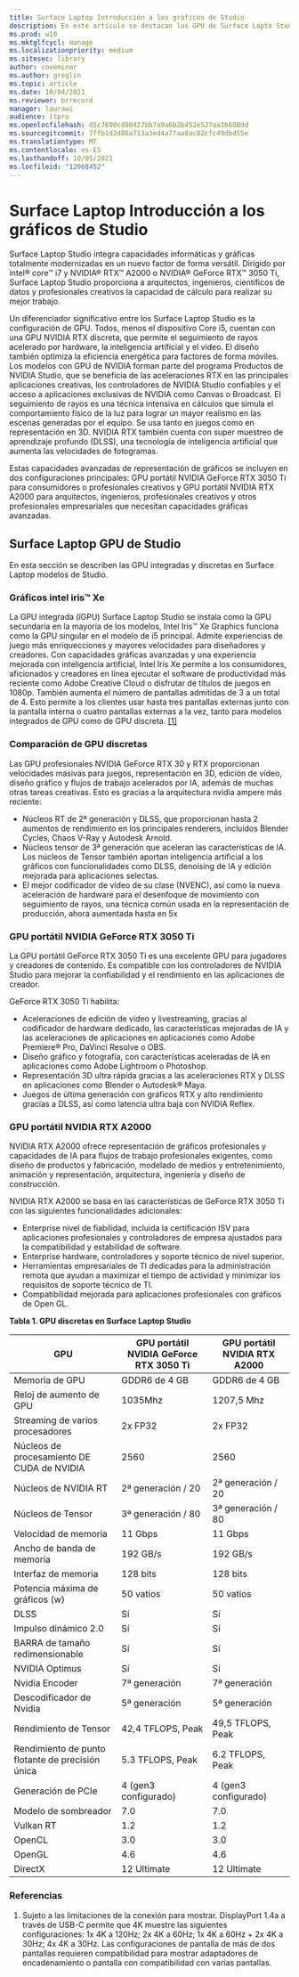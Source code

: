 ```yaml
---
title: Surface Laptop Introducción a los gráficos de Studio
description: En este artículo se destacan las GPU de Surface Lapto Studio.
ms.prod: w10
ms.mktglfcycl: manage
ms.localizationpriority: medium
ms.sitesec: library
author: coveminer
ms.author: greglin
ms.topic: article
ms.date: 10/04/2021
ms.reviewer: brrecord
manager: laurawi
audience: itpro
ms.openlocfilehash: d5c7690cd90427bb7a9a6b2b452e527aa1b608dd
ms.sourcegitcommit: 7ffb1d2d86a713a3ed4a7faa8ac82cfc49dbd55e
ms.translationtype: MT
ms.contentlocale: es-ES
ms.lasthandoff: 10/05/2021
ms.locfileid: "12068452"
---
```

# <a name="surface-laptop-studio-graphics-overview"></a>Surface Laptop Introducción a los gráficos de Studio

Surface Laptop Studio integra capacidades informáticas y gráficas totalmente modernizadas en un nuevo factor de forma versátil. Dirigido por intel® core™ i7 y NVIDIA® RTX™ A2000 o NVIDIA® GeForce RTX™ 3050 Ti, Surface Laptop Studio proporciona a arquitectos, ingenieros, científicos de datos y profesionales creativos la capacidad de cálculo para realizar su mejor trabajo.
 
Un diferenciador significativo entre los Surface Laptop Studio es la configuración de GPU. Todos, menos el dispositivo Core i5, cuentan con una GPU NVIDIA RTX discreta, que permite el seguimiento de rayos acelerado por hardware, la inteligencia artificial y el vídeo. El diseño también optimiza la eficiencia energética para factores de forma móviles. Los modelos con GPU de NVIDIA forman parte del programa Productos de NVIDIA Studio, que se beneficia de las aceleraciones RTX en las principales aplicaciones creativas, los controladores de NVIDIA Studio confiables y el acceso a aplicaciones exclusivas de NVIDIA como Canvas o Broadcast. El seguimiento de rayos es una técnica intensiva en cálculos que simula el comportamiento físico de la luz para lograr un mayor realismo en las escenas generadas por el equipo. Se usa tanto en juegos como en representación en 3D. NVIDIA RTX también cuenta con super muestreo de aprendizaje profundo (DLSS), una tecnología de inteligencia artificial que aumenta las velocidades de fotogramas.
 
Estas capacidades avanzadas de representación de gráficos se incluyen en dos configuraciones principales: GPU portátil NVIDIA GeForce RTX 3050 Ti para consumidores o profesionales creativos y GPU portátil NVIDIA RTX A2000 para arquitectos, ingenieros, profesionales creativos y otros profesionales empresariales que necesitan capacidades gráficas avanzadas.
 
## <a name="surface-laptop-studio-gpus"></a>Surface Laptop GPU de Studio

En esta sección se describen las GPU integradas y discretas en Surface Laptop modelos de Studio.

### <a name="intel-iris-xe-graphics"></a>Gráficos intel iris™ Xe

La GPU integrada (iGPU) Surface Laptop Studio se instala como la GPU secundaria en la mayoría de los modelos, Intel Iris™ Xe Graphics funciona como la GPU singular en el modelo de i5 principal. Admite experiencias de juego más enriquecciones y mayores velocidades para diseñadores y creadores. Con capacidades gráficas avanzadas y una experiencia mejorada con inteligencia artificial, Intel Iris Xe permite a los consumidores, aficionados y creadores en línea ejecutar el software de productividad más reciente como Adobe Creative Cloud o disfrutar de títulos de juegos en 1080p. También aumenta el número de pantallas admitidas de 3 a un total de 4. Esto permite a los clientes usar hasta tres pantallas externas junto con la pantalla interna o cuatro pantallas externas a la vez, tanto para modelos integrados de GPU como de GPU discreta. [[1]](#references)

### <a name="comparing-discrete-gpus"></a>Comparación de GPU discretas

Las GPU profesionales NVIDIA GeForce RTX 30 y RTX proporcionan velocidades masivas para juegos, representación en 3D, edición de vídeo, diseño gráfico y flujos de trabajo acelerados por IA, además de muchas otras tareas creativas. Esto es gracias a la arquitectura nvidia ampere más reciente:

- Núcleos RT de 2ª generación y DLSS, que proporcionan hasta 2 aumentos de rendimiento en los principales renderers, incluidos Blender Cycles, Chaos V-Ray y Autodesk Arnold.
- Núcleos tensor de 3ª generación que aceleran las características de IA. Los núcleos de Tensor también aportan inteligencia artificial a los gráficos con funcionalidades como DLSS, denoising de IA y edición mejorada para aplicaciones selectas.
- El mejor codificador de vídeo de su clase (NVENC), así como la nueva aceleración de hardware para el desenfoque de movimiento con seguimiento de rayos, una técnica común usada en la representación de producción, ahora aumentada hasta en 5x

### <a name="nvidia-geforce-rtx-3050-ti-laptop-gpu"></a>GPU portátil NVIDIA GeForce RTX 3050 Ti

La GPU portátil GeForce RTX 3050 Ti es una excelente GPU para jugadores y creadores de contenido. Es compatible con los controladores de NVIDIA Studio para mejorar la confiabilidad y el rendimiento en las aplicaciones de creador.
 
GeForce RTX 3050 Ti habilita:

- Aceleraciones de edición de vídeo y livestreaming, gracias al codificador de hardware dedicado, las características mejoradas de IA y las aceleraciones de aplicaciones en aplicaciones como Adobe Premiere® Pro, DaVinci Resolve o OBS.
- Diseño gráfico y fotografía, con características aceleradas de IA en aplicaciones como Adobe Lightroom o Photoshop.
- Representación 3D ultra rápida gracias a las aceleraciones RTX y DLSS en aplicaciones como Blender o Autodesk® Maya. 
- Juegos de última generación con gráficos RTX y alto rendimiento gracias a DLSS, así como latencia ultra baja con NVIDIA Reflex.

### <a name="nvidia-rtx-a2000-laptop-gpu"></a>GPU portátil NVIDIA RTX A2000

NVIDIA RTX A2000 ofrece representación de gráficos profesionales y capacidades de IA para flujos de trabajo profesionales exigentes, como diseño de productos y fabricación, modelado de medios y entretenimiento, animación y representación, arquitectura, ingeniería y diseño de construcción.
 
NVIDIA RTX A2000 se basa en las características de GeForce RTX 3050 Ti con las siguientes funcionalidades adicionales:

- Enterprise nivel de fiabilidad, incluida la certificación ISV para aplicaciones profesionales y controladores de empresa ajustados para la compatibilidad y estabilidad de software.
- Enterprise hardware, controladores y soporte técnico de nivel superior.
- Herramientas empresariales de TI dedicadas para la administración remota que ayudan a maximizar el tiempo de actividad y minimizar los requisitos de soporte técnico de TI.
- Compatibilidad mejorada para aplicaciones profesionales con gráficos de Open GL.
 
**Tabla 1. GPU discretas en Surface Laptop Studio**

| GPU                                         | GPU portátil NVIDIA GeForce RTX 3050 Ti | GPU portátil NVIDIA RTX A2000 |
| ------------------------------------------- | ------------------------------------- | --------------------------- |
| Memoria de GPU                                  | GDDR6 de 4 GB                             | GDDR6 de 4 GB                   |
| Reloj de aumento de GPU                             | 1035Mhz                               | 1207,5 Mhz                   |
| Streaming de varios procesadores                   | 2x FP32                               | 2x FP32                     |
| Núcleos de procesamiento DE CUDA de NVIDIA                | 2560                                  | 2560                        |
| Núcleos de NVIDIA RT                             | 2ª generación / 20                          | 2ª generación / 20                |
| Núcleos de Tensor                                | 3ª generación / 80                          | 3ª generación / 80                |
| Velocidad de memoria                                 | 11 Gbps                               | 11 Gbps                     |
| Ancho de banda de memoria                            | 192 GB/s                              | 192 GB/s                    |
| Interfaz de memoria                            | 128 bits                               | 128 bits                    |
| Potencia máxima de gráficos (w)                  | 50 vatios                              | 50 vatios                    |
| DLSS                                        | Sí                                   | Sí                         |
| Impulso dinámico 2.0                           | Sí                                   | Sí                         |
| BARRA de tamaño redimensionable                               | Sí                                   | Sí                         |
| NVIDIA Optimus                              | Sí                                   | Sí                         |
| Nvidia Encoder                              | 7ª generación                               | 7ª generación                     |
| Descodificador de Nvidia                              | 5ª generación                               | 5ª generación                     |
| Rendimiento de Tensor                          | 42,4 TFLOPS, Peak                     | 49,5 TFLOPS, Peak           |
| Rendimiento de punto flotante de precisión única | 5.3 TFLOPS, Peak                      | 6.2 TFLOPS, Peak            |
| Generación de PCIe                             | 4 (gen3 configurado)                   | 4 (gen3 configurado)         |
| Modelo de sombreador                                | 7.0                                   | 7.0                         |
| Vulkan RT                                   | 1.2                                   | 1.2                         |
| OpenCL                                      | 3.0                                   | 3.0                         |
| OpenGL                                      | 4.6                                   | 4.6                         |
| DirectX                                     | 12 Ultimate                           | 12 Ultimate                 |

 
### <a name="references"></a>Referencias

1. Sujeto a las limitaciones de la conexión para mostrar. DisplayPort 1.4a a través de USB-C permite que 4K muestre las siguientes configuraciones: 1x 4K a 120Hz; 2x 4K a 60Hz; 1x 4K a 60Hz + 2x 4K a 30Hz; 4x 4K a 30Hz. Las configuraciones de pantalla de más de dos pantallas requieren compatibilidad para mostrar adaptadores de encadenamiento o pantalla con compatibilidad con varias pantallas.

